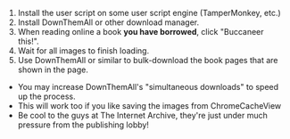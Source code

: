 1. Install the user script on some user script engine (TamperMonkey, etc.)
2. Install DownThemAll or other download manager.
3. When reading online a book **you have borrowed**, click "Buccaneer this!".
4. Wait for all images to finish loading.
5. Use DownThemAll or similar to bulk-download the book pages that are shown in the page.

 - You may increase DownThemAll's "simultaneous downloads" to speed up the process.
 - This will work too if you like saving the images from ChromeCacheView
 - Be cool to the guys at The Internet Archive, they're just under much pressure from the publishing lobby!